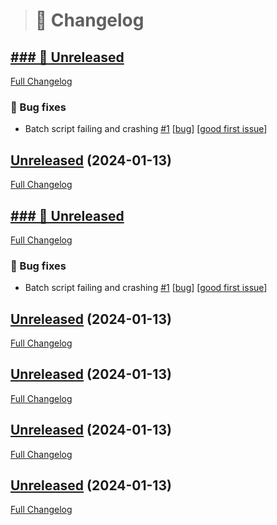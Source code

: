 > # 📑 Changelog

## [### 🚧 Unreleased](https://github.com/Ghost-Hackers/sph-report-cleanup/releases)

[Full Changelog](https://github.com/Ghost-Hackers/sph-report-cleanup/Ghost-Hackers/sph-report-cleanup/compare/Unreleased...HEAD)

### 🐛 Bug fixes

- Batch script failing and crashing [\#1](https://github.com/Ghost-Hackers/sph-report-cleanup/issues/1) [[bug](https://github.com/Ghost-Hackers/sph-report-cleanup/labels/bug)] [[good first issue](https://github.com/Ghost-Hackers/sph-report-cleanup/labels/good%20first%20issue)]

## [Unreleased](https://github.com/Ghost-Hackers/sph-report-cleanup/releases) (2024-01-13)

[Full Changelog](https://github.com/Ghost-Hackers/sph-report-cleanup/Ghost-Hackers/sph-report-cleanup/compare/v0.1.0...Unreleased)

## [### 🚧 Unreleased](https://github.com/Ghost-Hackers/sph-report-cleanup/releases)

[Full Changelog](https://github.com/Ghost-Hackers/sph-report-cleanup/Ghost-Hackers/sph-report-cleanup/compare/Unreleased...HEAD)

### 🐛 Bug fixes

- Batch script failing and crashing [\#1](https://github.com/Ghost-Hackers/sph-report-cleanup/issues/1) [[bug](https://github.com/Ghost-Hackers/sph-report-cleanup/labels/bug)] [[good first issue](https://github.com/Ghost-Hackers/sph-report-cleanup/labels/good%20first%20issue)]

## [Unreleased](https://github.com/Ghost-Hackers/sph-report-cleanup/releases) (2024-01-13)

[Full Changelog](https://github.com/Ghost-Hackers/sph-report-cleanup/Ghost-Hackers/sph-report-cleanup/compare/v0.1.0...Unreleased)

## [Unreleased](https://github.com/Ghost-Hackers/sph-report-cleanup/releases) (2024-01-13)

[Full Changelog](https://github.com/Ghost-Hackers/sph-report-cleanup/Ghost-Hackers/sph-report-cleanup/compare/v0.1.0...Unreleased)

## [Unreleased](https://github.com/Ghost-Hackers/sph-report-cleanup/releases) (2024-01-13)

[Full Changelog](https://github.com/Ghost-Hackers/sph-report-cleanup/Ghost-Hackers/sph-report-cleanup/compare/v0.1.0...Unreleased)

## [Unreleased](https://github.com/Ghost-Hackers/sph-report-cleanup/releases) (2024-01-13)

[Full Changelog](https://github.com/Ghost-Hackers/sph-report-cleanup/Ghost-Hackers/sph-report-cleanup/compare/v0.1.0...Unreleased)











